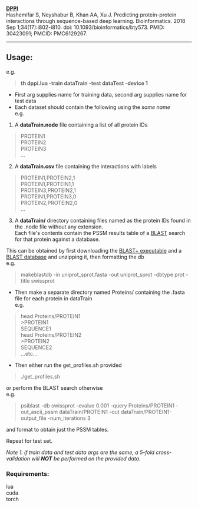 **[DPPI](https://github.com/hashemifar/DPPI)**  
Hashemifar S, Neyshabur B, Khan AA, Xu J. Predicting protein-protein interactions through sequence-based deep learning. Bioinformatics. 2018 Sep 1;34(17):i802-i810. doi: 10.1093/bioinformatics/bty573. PMID: 30423091; PMCID: PMC6129267. 
 
___
## Usage:  

e.g.  
> **th dppi.lua -train dataTrain -test dataTest -device 1**  

- First arg supplies name for training data, second arg supplies name for test data  
- Each dataset should contain the following using the _same name_  
e.g.  
1. A **dataTrain.node** file containing a list of all protein IDs  
> PROTEIN1  
> PROTEIN2  
> PROTEIN3  
> ...  
2. A **dataTrain.csv** file containing the interactions with labels  
> PROTEIN1,PROTEIN2,1  
> PROTEIN1,PROTEIN1,1  
> PROTEIN3,PROTEIN2,1  
> PROTEIN1,PROTEIN3,0  
> PROTEIN2,PROTEIN2,0  
> ...  
3. A  **dataTrain/** directory containing files named as the protein IDs found in the .node file without any extension.  
Each file's contents contain the PSSM results table of a [BLAST](https://blast.ncbi.nlm.nih.gov/Blast.cgi?PAGE_TYPE=BlastDocs&DOC_TYPE=Download) search for that protein against a database.  

This can be obtained by first downloading the [BLAST+ executable](https://ftp.ncbi.nlm.nih.gov/blast/executables/blast+/LATEST/) and a [BLAST database](https://ftp.ncbi.nlm.nih.gov/blast/db/) and unzipping it, then formatting the db  
 e.g.  
> makeblastdb -in uniprot_sprot.fasta -out uniprot_sprot -dbtype prot -title swissprot   
- Then make a separate directory named Proteins/ containing the .fasta file for each protein in dataTrain  
e.g.  
> head Proteins/PROTEIN1  
> \>PROTEIN1  
> SEQUENCE1  
> head Proteins/PROTEIN2  
> \>PROTEIN2  
> SEQUENCE2  
> ...etc...  
- Then either run the get_profiles.sh provided  
> ./get_profiles.sh  

or perform the BLAST search otherwise  
e.g.  
> psiblast -db swissprot -evalue 0.001 -query Proteins/PROTEIN1 -out_ascii_pssm dataTrain/PROTEIN1 -out dataTrain/PROTEIN1-output_file -num_iterations 3  

and format to obtain just the PSSM tables.  

Repeat for test set.

<i>Note 1: if train data and test data args are the same, a 5-fold cross-validation will **NOT** be performed on the provided data.</i>  

### Requirements:  
lua  
cuda  
torch  
